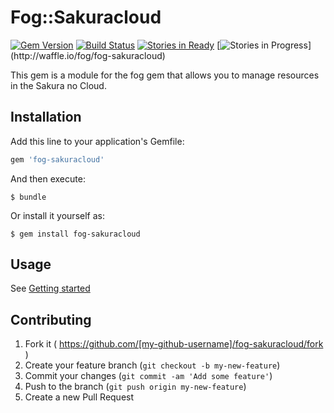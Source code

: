 # Fog::Sakuracloud

[![Gem Version](https://badge.fury.io/rb/fog-sakuracloud.svg)](http://badge.fury.io/rb/fog-sakuracloud)
[![Build Status](https://travis-ci.org/fog/fog-sakuracloud.svg?branch=master)](https://travis-ci.org/fog/fog-sakuracloud)
[![Stories in Ready](https://badge.waffle.io/fog/fog-sakuracloud.svg?label=ready&title=Ready)](http://waffle.io/fog/fog-sakuracloud) 
[![Stories in Progress](https://badge.waffle.io/fog/fog-sakuracloud.svg?label=In%20Progress&title=In%20Progress')](http://waffle.io/fog/fog-sakuracloud) 

This gem is a module for the fog gem that allows you to manage resources in the Sakura no Cloud.

## Installation

Add this line to your application's Gemfile:

```ruby
gem 'fog-sakuracloud'
```

And then execute:

    $ bundle

Or install it yourself as:

    $ gem install fog-sakuracloud

## Usage

See [Getting started](https://github.com/higanworks/fog-sakuracloud/wiki/Getting-started-for-SakuraCloud)

## Contributing

1. Fork it ( https://github.com/[my-github-username]/fog-sakuracloud/fork )
2. Create your feature branch (`git checkout -b my-new-feature`)
3. Commit your changes (`git commit -am 'Add some feature'`)
4. Push to the branch (`git push origin my-new-feature`)
5. Create a new Pull Request
